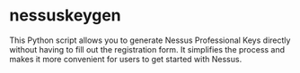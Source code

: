 # nessuskeygen
This Python script allows you to generate Nessus Professional Keys directly without having to fill out the registration form. It simplifies the process and makes it more convenient for users to get started with Nessus.
